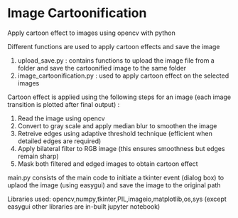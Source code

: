 # Image Cartoonification 
Apply cartoon effect to images using opencv with python

Different functions are used to apply cartoon effects and save the image

1. upload_save.py : contains functions to upload the image file from a folder and save the cartoonified image to the same folder
2. image_cartoonification.py : used to apply cartoon effect on the selected images

Cartoon effect is applied using the following steps for an image (each image transition is plotted after final output) : 
1. Read the image using opencv
2. Convert to gray scale and apply median blur to smoothen the image
3. Retreive edges using adaptive threshold technique (efficient when detailed edges are required)
4. Apply bilateral filter to RGB image (this ensures smoothness but edges remain sharp)
5. Mask both filtered and edged images to obtain cartoon effect

main.py consists of the main code to initiate a tkinter event (dialog box) to uplaod the image (using easygui) and save the image to the original path

Libraries used: opencv,numpy,tkinter,PIL,imageio,matplotlib,os,sys (except easygui other libraries are in-built jupyter notebook)



